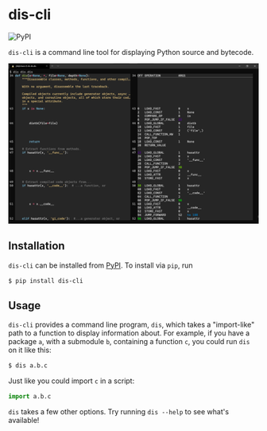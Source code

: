# dis-cli

![PyPI](https://img.shields.io/pypi/v/dis-cli)

`dis-cli` is a command line tool for displaying Python source and bytecode.

![dis.dis](https://github.com/JoshKarpel/dis-cli/raw/master/examples/dis.dis.png)

## Installation

`dis-cli` can be installed from [PyPI](https://pypi.org/project/dis-cli/).
To install via `pip`, run

```bash session
$ pip install dis-cli
```

## Usage

`dis-cli` provides a command line program, `dis`,
which takes a "import-like" path to a function to display information about.
For example, if you have a package `a`, with a submodule `b`, containing a function `c`,
you could run `dis` on it like this:
```bash session
$ dis a.b.c
```
Just like you could import `c` in a script:
```python
import a.b.c
```

`dis` takes a few other options.
Try running `dis --help` to see what's available!
